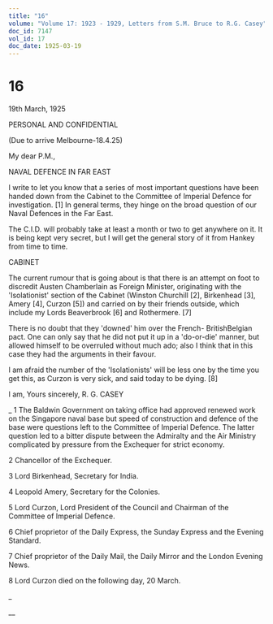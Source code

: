 ```yaml
---
title: "16"
volume: "Volume 17: 1923 - 1929, Letters from S.M. Bruce to R.G. Casey"
doc_id: 7147
vol_id: 17
doc_date: 1925-03-19
---
```


# 16

19th March, 1925

PERSONAL AND CONFIDENTIAL

(Due to arrive Melbourne-18.4.25)

My dear P.M.,

NAVAL DEFENCE IN FAR EAST

I write to let you know that a series of most important questions have been handed down from the Cabinet to the Committee of Imperial Defence for investigation. [1] In general terms, they hinge on the broad question of our Naval Defences in the Far East.

The C.I.D. will probably take at least a month or two to get anywhere on it. It is being kept very secret, but I will get the general story of it from Hankey from time to time.

CABINET

The current rumour that is going about is that there is an attempt on foot to discredit Austen Chamberlain as Foreign Minister, originating with the 'Isolationist' section of the Cabinet (Winston Churchill [2], Birkenhead [3], Amery [4], Curzon [5]) and carried on by their friends outside, which include my Lords Beaverbrook [6] and Rothermere. [7]

There is no doubt that they 'downed' him over the French- BritishBelgian pact. One can only say that he did not put it up in a 'do-or-die' manner, but allowed himself to be overruled without much ado; also I think that in this case they had the arguments in their favour.

I am afraid the number of the 'Isolationists' will be less one by the time you get this, as Curzon is very sick, and said today to be dying. [8]

I am, Yours sincerely, R. G. CASEY 

_ 1 The Baldwin Government on taking office had approved renewed work on the Singapore naval base but speed of construction and defence of the base were questions left to the Committee of Imperial Defence. The latter question led to a bitter dispute between the Admiralty and the Air Ministry complicated by pressure from the Exchequer for strict economy.

2 Chancellor of the Exchequer.

3 Lord Birkenhead, Secretary for India.

4 Leopold Amery, Secretary for the Colonies.

5 Lord Curzon, Lord President of the Council and Chairman of the Committee of Imperial Defence.

6 Chief proprietor of the Daily Express, the Sunday Express and the Evening Standard.

7 Chief proprietor of the Daily Mail, the Daily Mirror and the London Evening News.

8 Lord Curzon died on the following day, 20 March.

_

__

